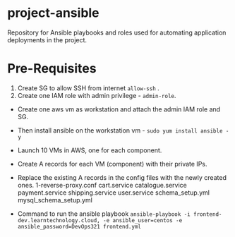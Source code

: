 # project-ansible
Repository for Ansible playbooks and roles used for automating application deployments in the project.



# Pre-Requisites
1. Create SG to allow SSH from internet `allow-ssh` .
2. Create one IAM role with admin privilege - `admin-role`.
* Create one aws vm as workstation and attach the admin IAM role and SG.
* Then install ansible on the workstation vm - `sudo yum install ansible -y`
* Launch 10 VMs in AWS, one for each component.
* Create A records for each VM (component) with their private IPs.
* Replace the existing A records in the config files with the newly created ones.
  1-reverse-proxy.conf
  cart.service
  catalogue.service
  payment.service
  shipping.service
  user.service
  schema_setup.yml
  mysql_schema_setup.yml



* Command to run the ansible playbook
`ansible-playbook -i frontend-dev.learntechnology.cloud, -e ansible_user=centos -e ansible_password=DevOps321 frontend.yml`
